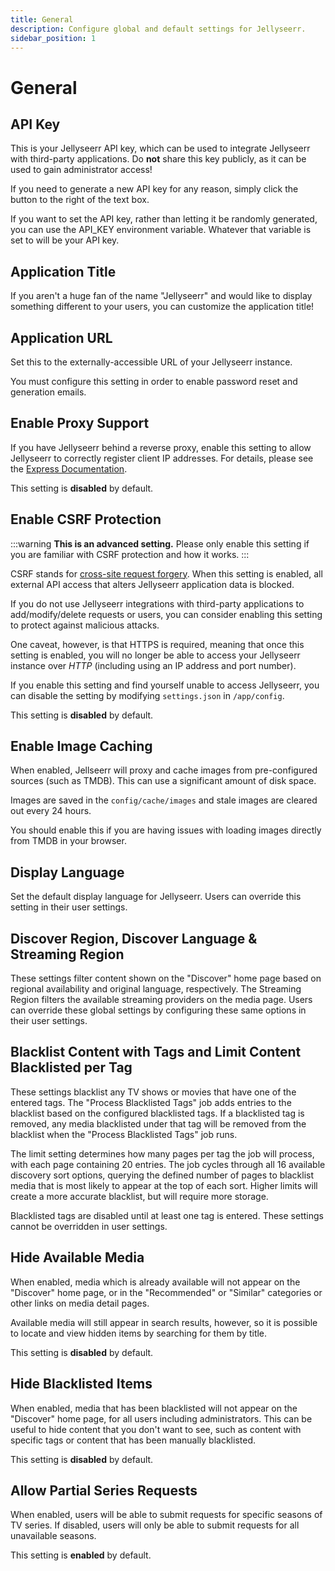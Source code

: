 ```yaml
---
title: General
description: Configure global and default settings for Jellyseerr.
sidebar_position: 1
---
```


# General

## API Key

This is your Jellyseerr API key, which can be used to integrate Jellyseerr with third-party applications. Do **not** share this key publicly, as it can be used to gain administrator access!

If you need to generate a new API key for any reason, simply click the button to the right of the text box.

If you want to set the API key, rather than letting it be randomly generated, you can use the API_KEY environment variable. Whatever that variable is set to will be your API key.

## Application Title

If you aren't a huge fan of the name "Jellyseerr" and would like to display something different to your users, you can customize the application title!

## Application URL

Set this to the externally-accessible URL of your Jellyseerr instance.

You must configure this setting in order to enable password reset and generation emails.

## Enable Proxy Support

If you have Jellyseerr behind a reverse proxy, enable this setting to allow Jellyseerr to correctly register client IP addresses. For details, please see the [Express Documentation](https://expressjs.com/en/guide/behind-proxies.html).

This setting is **disabled** by default.

## Enable CSRF Protection

:::warning
**This is an advanced setting.** Please only enable this setting if you are familiar with CSRF protection and how it works.
:::

CSRF stands for [cross-site request forgery](https://en.wikipedia.org/wiki/Cross-site_request_forgery). When this setting is enabled, all external API access that alters Jellyseerr application data is blocked.

If you do not use Jellyseerr integrations with third-party applications to add/modify/delete requests or users, you can consider enabling this setting to protect against malicious attacks.

One caveat, however, is that HTTPS is required, meaning that once this setting is enabled, you will no longer be able to access your Jellyseerr instance over _HTTP_ (including using an IP address and port number).

If you enable this setting and find yourself unable to access Jellyseerr, you can disable the setting by modifying `settings.json` in `/app/config`.

This setting is **disabled** by default.

## Enable Image Caching

When enabled, Jellseerr will proxy and cache images from pre-configured sources (such as TMDB). This can use a significant amount of disk space.

Images are saved in the `config/cache/images` and stale images are cleared out every 24 hours.

You should enable this if you are having issues with loading images directly from TMDB in your browser.

## Display Language

Set the default display language for Jellyseerr. Users can override this setting in their user settings.

## Discover Region, Discover Language & Streaming Region

These settings filter content shown on the "Discover" home page based on regional availability and original language, respectively. The Streaming Region filters the available streaming providers on the media page. Users can override these global settings by configuring these same options in their user settings.

## Blacklist Content with Tags and Limit Content Blacklisted per Tag

These settings blacklist any TV shows or movies that have one of the entered tags. The "Process Blacklisted Tags" job adds entries to the blacklist based on the configured blacklisted tags. If a blacklisted tag is removed, any media blacklisted under that tag will be removed from the blacklist when the "Process Blacklisted Tags" job runs.

The limit setting determines how many pages per tag the job will process, with each page containing 20 entries. The job cycles through all 16 available discovery sort options, querying the defined number of pages to blacklist media that is most likely to appear at the top of each sort. Higher limits will create a more accurate blacklist, but will require more storage.

Blacklisted tags are disabled until at least one tag is entered. These settings cannot be overridden in user settings.

## Hide Available Media

When enabled, media which is already available will not appear on the "Discover" home page, or in the "Recommended" or "Similar" categories or other links on media detail pages.

Available media will still appear in search results, however, so it is possible to locate and view hidden items by searching for them by title.

This setting is **disabled** by default.

## Hide Blacklisted Items

When enabled, media that has been blacklisted will not appear on the "Discover" home page, for all users including administrators. This can be useful to hide content that you don't want to see, such as content with specific tags or content that has been manually blacklisted.

This setting is **disabled** by default.

## Allow Partial Series Requests

When enabled, users will be able to submit requests for specific seasons of TV series. If disabled, users will only be able to submit requests for all unavailable seasons.

This setting is **enabled** by default.
